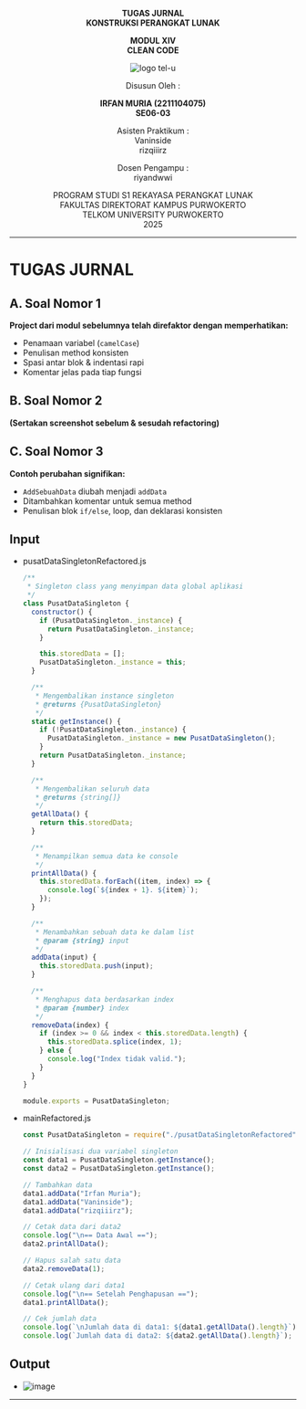 <div align="center">

**TUGAS JURNAL**  
**KONSTRUKSI PERANGKAT LUNAK**

**MODUL XIV**  
**CLEAN CODE**

![logo tel-u](https://github.com/user-attachments/assets/3a44181d-9c92-47f6-8cf0-87755117fd99)

Disusun Oleh :

**IRFAN MURIA (2211104075)**  
**SE06-03**

Asisten Praktikum :  
Vaninside  
rizqiiirz

Dosen Pengampu :  
riyandwwi

PROGRAM STUDI S1 REKAYASA PERANGKAT LUNAK  
FAKULTAS DIREKTORAT KAMPUS PURWOKERTO  
TELKOM UNIVERSITY PURWOKERTO  
2025

</div>

---

# TUGAS JURNAL

## A. Soal Nomor 1

**Project dari modul sebelumnya telah direfaktor dengan memperhatikan:**

- Penamaan variabel (`camelCase`)
- Penulisan method konsisten
- Spasi antar blok & indentasi rapi
- Komentar jelas pada tiap fungsi

## B. Soal Nomor 2

**(Sertakan screenshot sebelum & sesudah refactoring)**

## C. Soal Nomor 3

**Contoh perubahan signifikan:**

- `AddSebuahData` diubah menjadi `addData`
- Ditambahkan komentar untuk semua method
- Penulisan blok `if/else`, loop, dan deklarasi konsisten

## Input

- pusatDataSingletonRefactored.js

  ```js
  /**
   * Singleton class yang menyimpan data global aplikasi
   */
  class PusatDataSingleton {
    constructor() {
      if (PusatDataSingleton._instance) {
        return PusatDataSingleton._instance;
      }

      this.storedData = [];
      PusatDataSingleton._instance = this;
    }

    /**
     * Mengembalikan instance singleton
     * @returns {PusatDataSingleton}
     */
    static getInstance() {
      if (!PusatDataSingleton._instance) {
        PusatDataSingleton._instance = new PusatDataSingleton();
      }
      return PusatDataSingleton._instance;
    }

    /**
     * Mengembalikan seluruh data
     * @returns {string[]}
     */
    getAllData() {
      return this.storedData;
    }

    /**
     * Menampilkan semua data ke console
     */
    printAllData() {
      this.storedData.forEach((item, index) => {
        console.log(`${index + 1}. ${item}`);
      });
    }

    /**
     * Menambahkan sebuah data ke dalam list
     * @param {string} input
     */
    addData(input) {
      this.storedData.push(input);
    }

    /**
     * Menghapus data berdasarkan index
     * @param {number} index
     */
    removeData(index) {
      if (index >= 0 && index < this.storedData.length) {
        this.storedData.splice(index, 1);
      } else {
        console.log("Index tidak valid.");
      }
    }
  }

  module.exports = PusatDataSingleton;
  ```

- mainRefactored.js

  ```js
  const PusatDataSingleton = require("./pusatDataSingletonRefactored");

  // Inisialisasi dua variabel singleton
  const data1 = PusatDataSingleton.getInstance();
  const data2 = PusatDataSingleton.getInstance();

  // Tambahkan data
  data1.addData("Irfan Muria");
  data1.addData("Vaninside");
  data1.addData("rizqiiirz");

  // Cetak data dari data2
  console.log("\n== Data Awal ==");
  data2.printAllData();

  // Hapus salah satu data
  data2.removeData(1);

  // Cetak ulang dari data1
  console.log("\n== Setelah Penghapusan ==");
  data1.printAllData();

  // Cek jumlah data
  console.log(`\nJumlah data di data1: ${data1.getAllData().length}`);
  console.log(`Jumlah data di data2: ${data2.getAllData().length}`);
  ```

## Output

- ![image](https://github.com/user-attachments/assets/be72acfa-3b31-4603-b9bc-aa14bd3dce5c)

---
